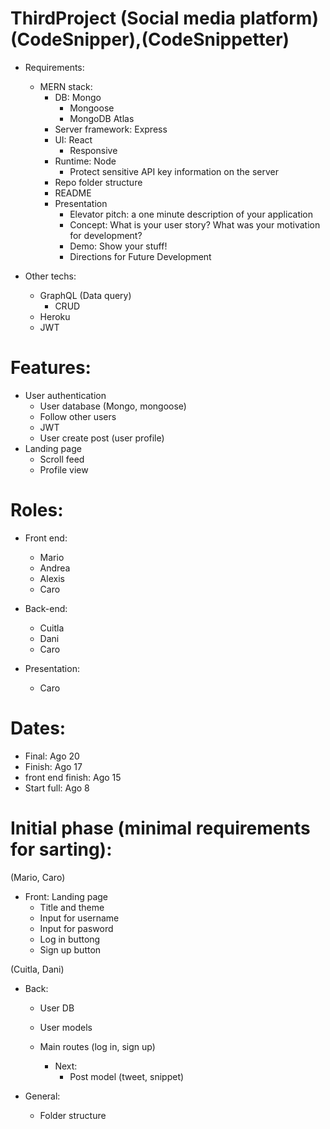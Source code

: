 # ThirdProject (Social media platform) (CodeSnipper),(CodeSnippetter)

* Requirements:
  * MERN stack:
    * DB: Mongo
      * Mongoose
      * MongoDB Atlas
    * Server framework: Express
    * UI: React
      * Responsive
    * Runtime: Node
      *  Protect sensitive API key information on the server
    * Repo folder structure
    * README
    * Presentation
      * Elevator pitch: a one minute description of your application
      * Concept: What is your user story? What was your motivation for development?
      * Demo: Show your stuff!
      * Directions for Future Development

* Other techs:
    * GraphQL (Data query)
      * CRUD
    * Heroku
    * JWT
# Features:

* User authentication
  * User database (Mongo, mongoose)
  * Follow other users
  * JWT
  * User create post (user profile)
* Landing page
  * Scroll feed
  * Profile view

# Roles: 

* Front end:
  * Mario
  * Andrea
  * Alexis
  * Caro

* Back-end:
  * Cuitla 
  * Dani
  * Caro

* Presentation:
  * Caro 

# Dates:

* Final: Ago 20
* Finish: Ago 17
* front end finish: Ago 15
* Start full: Ago 8


# Initial phase (minimal requirements for sarting):

(Mario, Caro)
* Front: Landing page
  * Title and theme
  * Input for username
  * Input for pasword
  * Log in buttong
  * Sign up button

(Cuitla, Dani)
* Back:
  * User DB
  * User models
  * Main routes (log in, sign up)

    * Next:
      * Post model (tweet, snippet)

* General:
  * Folder structure